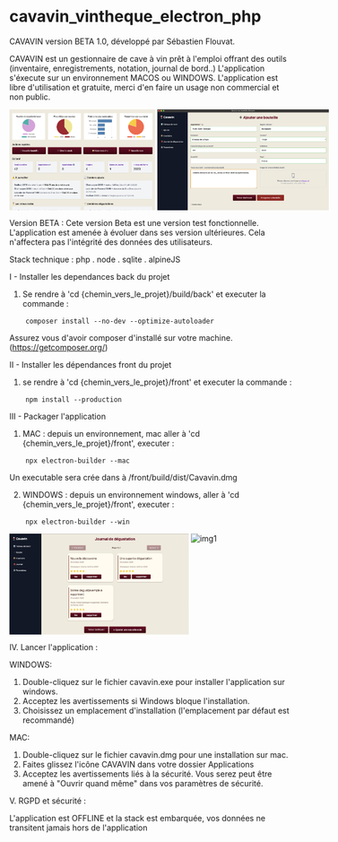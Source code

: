 # cavavin_vintheque_electron_php

CAVAVIN version BETA 1.0, développé par Sébastien Flouvat.

CAVAVIN est un gestionnaire de cave à vin prêt à l'emploi offrant des outils (inventaire, enregistrements, notation, journal de bord..)
L'application s'éxecute sur un environnement MACOS ou WINDOWS.
L'application est libre d'utilisation et gratuite, merci d'en faire un usage non commercial et non public.


<div style="display:flex;justify-content:space-between gap:10px;">
<img width="320" height="180" alt="img1" src="https://github.com/sebf830/cavavin_vintheque_electron_php/blob/master/screenshots/1.png">
&nbsp; &nbsp; &nbsp; &nbsp; &nbsp; &nbsp; &nbsp; &nbsp;
<img width="320" height="180"alt="img1" src="https://github.com/sebf830/cavavin_vintheque_electron_php/blob/master/screenshots/2.png">
</div>


Version BETA :
Cete version Beta est une version test fonctionnelle. 
L'application est amenée à évoluer dans ses version ultérieures.
Cela n'affectera pas l'intégrité des données des utilisateurs.

Stack technique : php . node . sqlite . alpineJS


I - Installer les dependances back du projet
1. Se rendre à 'cd {chemin_vers_le_projet}/build/back' et executer la commande : 
```
    composer install --no-dev --optimize-autoloader
```
Assurez vous d'avoir composer d'installé sur votre machine. (https://getcomposer.org/)

II - Installer les dépendances front du projet
1. se rendre à 'cd {chemin_vers_le_projet}/front' et executer la commande : 
``` 
    npm install --production
```

III - Packager l'application 
1. MAC : depuis un environnement, mac aller à 'cd {chemin_vers_le_projet}/front', executer : 
``` 
    npx electron-builder --mac
```
Un executable sera crée dans à /front/build/dist/Cavavin.dmg

2. WINDOWS : depuis un environnement windows, aller à 'cd {chemin_vers_le_projet}/front', executer : 
``` 
    npx electron-builder --win
```


<div style="display:flex;justify-content:space-between gap:10px;">
<img width="320" height="180" alt="img1" src="https://github.com/sebf830/cavavin_vintheque_electron_php/blob/master/screenshots/3.png">
&nbsp; &nbsp; &nbsp; &nbsp; &nbsp; &nbsp; &nbsp; &nbsp;
<img width="320" height="180"alt="img1" src="https://github.com/sebf830/cavavin_vintheque_electron_php/blob/master/screenshots/5.png">
</div>



IV. Lancer l'application :

WINDOWS: 
1. Double-cliquez sur le fichier cavavin.exe pour installer l'application sur windows.
2. Acceptez les avertissements si Windows bloque l'installation.
3. Choisissez un emplacement d'installation (l'emplacement par défaut est recommandé)

MAC:
1. Double-cliquez sur le fichier cavavin.dmg pour une installation sur mac.
2. Faites glissez l'icône CAVAVIN dans votre dossier Applications
3. Acceptez les avertissements liés à la sécurité. 
Vous serez peut être amené à "Ouvrir quand même" dans vos paramètres de sécurité.


V. RGPD et sécurité : 

L'application est OFFLINE et la stack est embarquée, vos données ne transitent jamais hors de l'application


